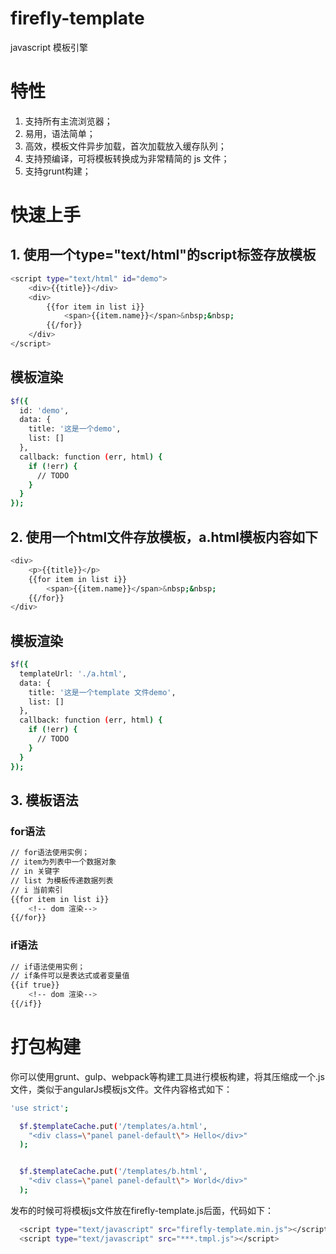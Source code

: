 # firefly-template
javascript 模板引擎

# 特性
1. 支持所有主流浏览器；
2. 易用，语法简单；
3. 高效，模板文件异步加载，首次加载放入缓存队列；
4. 支持预编译，可将模板转换成为非常精简的 js 文件；
5. 支持grunt构建；

# 快速上手
## 1. 使用一个type="text/html"的script标签存放模板
``` bash
<script type="text/html" id="demo">
    <div>{{title}}</div>
    <div>
        {{for item in list i}}
            <span>{{item.name}}</span>&nbsp;&nbsp;
        {{/for}}
    </div>
</script>
```
## 模板渲染
``` bash
$f({
  id: 'demo',
  data: {
    title: '这是一个demo',
    list: []
  },
  callback: function (err, html) {
    if (!err) {
      // TODO
    }
  }
});
```
## 2. 使用一个html文件存放模板，a.html模板内容如下
``` bash
<div>
    <p>{{title}}</p>
    {{for item in list i}}
        <span>{{item.name}}</span>&nbsp;&nbsp;
    {{/for}}
</div>
```
## 模板渲染
``` bash
$f({
  templateUrl: './a.html',
  data: {
    title: '这是一个template 文件demo',
    list: []
  },
  callback: function (err, html) {
    if (!err) {
      // TODO
    }
  }
});
```
## 3. 模板语法
### for语法
``` bash
// for语法使用实例；
// item为列表中一个数据对象
// in 关键字
// list 为模板传递数据列表
// i 当前索引
{{for item in list i}}
    <!-- dom 渲染-->
{{/for}}
```
### if语法
``` bash
// if语法使用实例；
// if条件可以是表达式或者变量值
{{if true}}
    <!-- dom 渲染-->
{{/if}}
```

# 打包构建
你可以使用grunt、gulp、webpack等构建工具进行模板构建，将其压缩成一个.js文件，类似于angularJs模板js文件。文件内容格式如下：
``` bash
'use strict';

  $f.$templateCache.put('/templates/a.html',
    "<div class=\"panel panel-default\"> Hello</div>"
  );


  $f.$templateCache.put('/templates/b.html',
    "<div class=\"panel panel-default\"> World</div>"
  );
```
发布的时候可将模板js文件放在firefly-template.js后面，代码如下：
``` bash
  <script type="text/javascript" src="firefly-template.min.js"></script>
  <script type="text/javascript" src="***.tmpl.js"></script>
```
